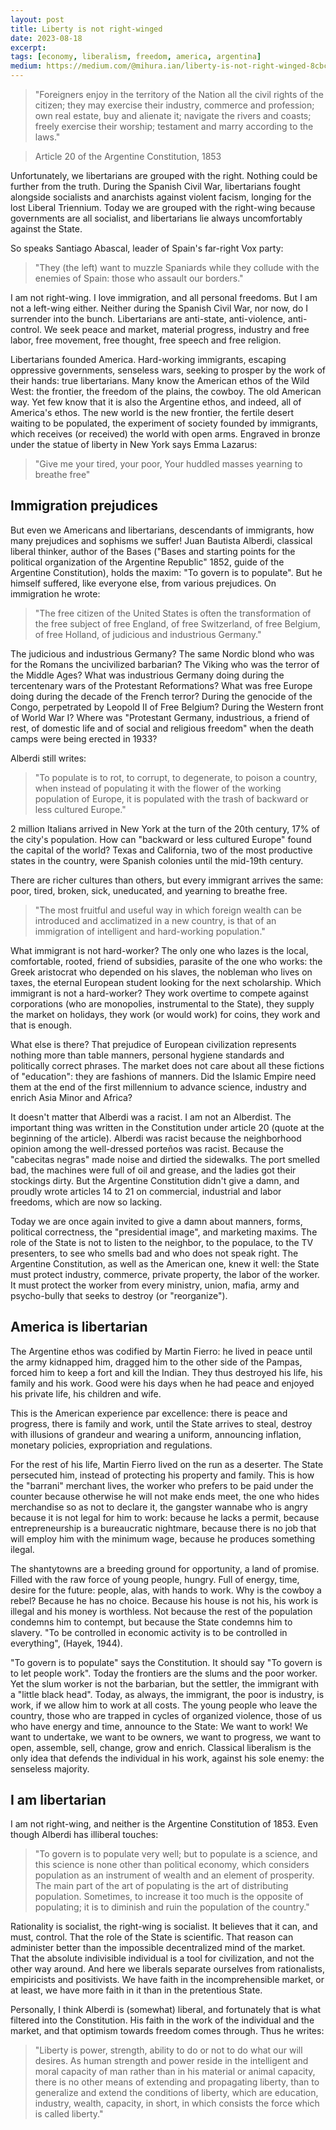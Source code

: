 ```yaml
---
layout: post
title: Liberty is not right-winged
date: 2023-08-18
excerpt:
tags: [economy, liberalism, freedom, america, argentina]
medium: https://medium.com/@mihura.ian/liberty-is-not-right-winged-8cbc20adf34f
---
```


> "Foreigners enjoy in the territory of the Nation all the civil rights of the citizen; they may exercise their industry, commerce and profession; own real estate, buy and alienate it; navigate the rivers and coasts; freely exercise their worship; testament and marry according to the laws."

> Article 20 of the Argentine Constitution, 1853

Unfortunately, we libertarians are grouped with the right. Nothing could be further from the truth. During the Spanish Civil War, libertarians fought alongside socialists and anarchists against violent facism, longing for the lost Liberal Triennium. Today we are grouped with the right-wing because governments are all socialist, and libertarians lie always uncomfortably against the State.

So speaks Santiago Abascal, leader of Spain's far-right Vox party:

> "They (the left) want to muzzle Spaniards while they collude with the enemies of Spain: those who assault our borders."

I am not right-wing. I love immigration, and all personal freedoms. But I am not a left-wing either. Neither during the Spanish Civil War, nor now, do I surrender into the bunch. Libertarians are anti-state, anti-violence, anti-control. We seek peace and market, material progress, industry and free labor, free movement, free thought, free speech and free religion.

Libertarians founded America. Hard-working immigrants, escaping oppressive governments, senseless wars, seeking to prosper by the work of their hands: true libertarians. Many know the American ethos of the Wild West: the frontier, the freedom of the plains, the cowboy. The old American way. Yet few know that it is also the Argentine ethos, and indeed, all of America's ethos. The new world is the new frontier, the fertile desert waiting to be populated, the experiment of society founded by immigrants, which receives (or received) the world with open arms. Engraved in bronze under the statue of liberty in New York says Emma Lazarus:

> "Give me your tired, your poor,
> Your huddled masses yearning to breathe free"

## Immigration prejudices

But even we Americans and libertarians, descendants of immigrants, how many prejudices and sophisms we suffer! Juan Bautista Alberdi, classical liberal thinker, author of the Bases ("Bases and starting points for the political organization of the Argentine Republic" 1852, guide of the Argentine Constitution), holds the maxim: "To govern is to populate". But he himself suffered, like everyone else, from various prejudices. On immigration he wrote:

> "The free citizen of the United States is often the transformation of the free subject of free England, of free Switzerland, of free Belgium, of free Holland, of judicious and industrious Germany."

The judicious and industrious Germany? The same Nordic blond who was for the Romans the uncivilized barbarian? The Viking who was the terror of the Middle Ages? What was industrious Germany doing during the tercentenary wars of the Protestant Reformations? What was free Europe doing during the decade of the French terror? During the genocide of the Congo, perpetrated by Leopold II of Free Belgium? During the Western front of World War I? Where was "Protestant Germany, industrious, a friend of rest, of domestic life and of social and religious freedom" when the death camps were being erected in 1933?

Alberdi still writes:

> "To populate is to rot, to corrupt, to degenerate, to poison a country, when instead of populating it with the flower of the working population of Europe, it is populated with the trash of backward or less cultured Europe."

2 million Italians arrived in New York at the turn of the 20th century, 17% of the city's population. How can "backward or less cultured Europe" found the capital of the world? Texas and California, two of the most productive states in the country, were Spanish colonies until the mid-19th century.

There are richer cultures than others, but every immigrant arrives the same: poor, tired, broken, sick, uneducated, and yearning to breathe free.

> "The most fruitful and useful way in which foreign wealth can be introduced and acclimatized in a new country, is that of an immigration of intelligent and hard-working population."

What immigrant is not hard-worker? The only one who lazes is the local, comfortable, rooted, friend of subsidies, parasite of the one who works: the Greek aristocrat who depended on his slaves, the nobleman who lives on taxes, the eternal European student looking for the next scholarship. Which immigrant is not a hard-worker? They work overtime to compete against corporations (who are monopolies, instrumental to the State), they supply the market on holidays, they work (or would work) for coins, they work and that is enough.

What else is there? That prejudice of European civilization represents nothing more than table manners, personal hygiene standards and politically correct phrases. The market does not care about all these fictions of "education": they are fashions of manners. Did the Islamic Empire need them at the end of the first millennium to advance science, industry and enrich Asia Minor and Africa?

It doesn't matter that Alberdi was a racist. I am not an Alberdist. The important thing was written in the Constitution under article 20 (quote at the beginning of the article). Alberdi was racist because the neighborhood opinion among the well-dressed porteños was racist. Because the "cabecitas negras" made noise and dirtied the sidewalks. The port smelled bad, the machines were full of oil and grease, and the ladies got their stockings dirty. But the Argentine Constitution didn't give a damn, and proudly wrote articles 14 to 21 on commercial, industrial and labor freedoms, which are now so lacking.

Today we are once again invited to give a damn about manners, forms, political correctness, the "presidential image", and marketing maxims. The role of the State is not to listen to the neighbor, to the populace, to the TV presenters, to see who smells bad and who does not speak right. The Argentine Constitution, as well as the American one, knew it well: the State must protect industry, commerce, private property, the labor of the worker. It must protect the worker from every ministry, union, mafia, army and psycho-bully that seeks to destroy (or "reorganize").

## America is libertarian

The Argentine ethos was codified by Martin Fierro: he lived in peace until the army kidnapped him, dragged him to the other side of the Pampas, forced him to keep a fort and kill the Indian. They thus destroyed his life, his family and his work. Good were his days when he had peace and enjoyed his private life, his children and wife.

This is the American experience par excellence: there is peace and progress, there is family and work, until the State arrives to steal, destroy with illusions of grandeur and wearing a uniform, announcing inflation, monetary policies, expropriation and regulations.

For the rest of his life, Martin Fierro lived on the run as a deserter. The State persecuted him, instead of protecting his property and family. This is how the "barrani" merchant lives, the worker who prefers to be paid under the counter because otherwise he will not make ends meet, the one who hides merchandise so as not to declare it, the gangster wannabe who is angry because it is not legal for him to work: because he lacks a permit, because entrepreneurship is a bureaucratic nightmare, because there is no job that will employ him with the minimum wage, because he produces something ilegal.

The shantytowns are a breeding ground for opportunity, a land of promise. Filled with the raw force of young people, hungry. Full of energy, time, desire for the future: people, alas, with hands to work. Why is the cowboy a rebel? Because he has no choice. Because his house is not his, his work is illegal and his money is worthless. Not because the rest of the population condemns him to contempt, but because the State condemns him to slavery. "To be controlled in economic activity is to be controlled in everything", (Hayek, 1944).

"To govern is to populate" says the Constitution. It should say "To govern is to let people work". Today the frontiers are the slums and the poor worker. Yet the slum worker is not the barbarian, but the settler, the immigrant with a "little black head". Today, as always, the immigrant, the poor is industry, is work, if we allow him to work at all costs. The young people who leave the country, those who are trapped in cycles of organized violence, those of us who have energy and time, announce to the State: We want to work! We want to undertake, we want to be owners, we want to progress, we want to open, assemble, sell, change, grow and enrich. Classical liberalism is the only idea that defends the individual in his work, against his sole enemy: the senseless majority.

## I am libertarian

I am not right-wing, and neither is the Argentine Constitution of 1853. Even though Alberdi has illiberal touches:

> "To govern is to populate very well; but to populate is a science, and this science is none other than political economy, which considers population as an instrument of wealth and an element of prosperity. The main part of the art of populating is the art of distributing population. Sometimes, to increase it too much is the opposite of populating; it is to diminish and ruin the population of the country."

Rationality is socialist, the right-wing is socialist. It believes that it can, and must, control. That the role of the State is scientific. That reason can administer better than the impossible decentralized mind of the market. That the absolute indivisible individual is a tool for civilization, and not the other way around. And here we liberals separate ourselves from rationalists, empiricists and positivists. We have faith in the incomprehensible market, or at least, we have more faith in it than in the pretentious State.

Personally, I think Alberdi is (somewhat) liberal, and fortunately that is what filtered into the Constitution. His faith in the work of the individual and the market, and that optimism towards freedom comes through. Thus he writes:

> "Liberty is power, strength, ability to do or not to do what our will desires. As human strength and power reside in the intelligent and moral capacity of man rather than in his material or animal capacity, there is no other means of extending and propagating liberty, than to generalize and extend the conditions of liberty, which are education, industry, wealth, capacity, in short, in which consists the force which is called liberty."